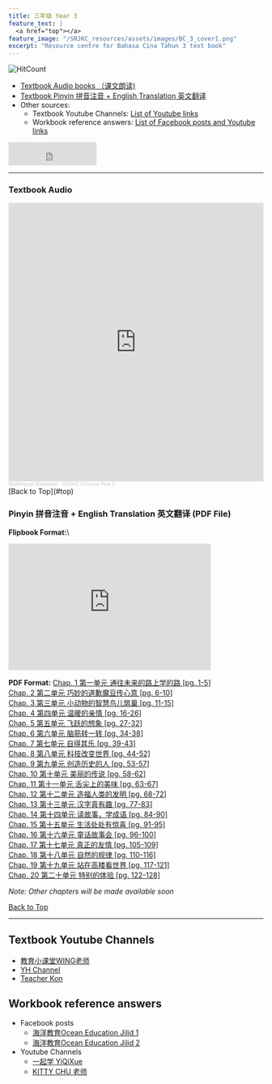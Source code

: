 ```yaml
---
title: 三年级 Year 3 
feature_text: |
  <a href="top"></a>
feature_image: "/SRJKC_resources/assets/images/BC_3_cover1.png"
excerpt: "Resource centre for Bahasa Cina Tahun 3 text book"
---
```

![HitCount](https://hits.dwyl.com/multilingual-malaysian/SRJKC_resources.svg?style=flat)

- [Textbook Audio books （课文朗读)](#audio)
- [Textbook Pinyin 拼音注音 + English Translation 英文翻译](#pinyin)
- Other sources:
  - Textbook Youtube Channels: [List of Youtube links](#videos)
  - Workbook reference answers: [List of Facebook posts and Youtube links](#workbook)

<iframe src="https://www.facebook.com/plugins/like.php?href=https%3A%2F%2Fmultilingual-malaysian.github.io%2FSRJKC_resources%2Fyear3%2F&width=174&layout=button_count&action=like&size=large&share=true&height=46&appId" width="174" height="46" style="border:none;overflow:hidden" scrolling="no" frameborder="0" allowfullscreen="true" allow="autoplay; clipboard-write; encrypted-media; picture-in-picture; web-share"></iframe>

---

### Textbook Audio <a name="audio"></a>
<iframe width="100%" height="550" scrolling="no" frameborder="yes" allow="autoplay" src="https://w.soundcloud.com/player/?url=https%3A//api.soundcloud.com/playlists/1494548539&color=%23b0aa78&auto_play=false&hide_related=false&show_comments=false&show_user=false&show_reposts=false&show_teaser=false"></iframe><div style="font-size: 10px; color: #cccccc;line-break: anywhere;word-break: normal;overflow: hidden;white-space: nowrap;text-overflow: ellipsis; font-family: Interstate,Lucida Grande,Lucida Sans Unicode,Lucida Sans,Garuda,Verdana,Tahoma,sans-serif;font-weight: 100;"><a href="https://soundcloud.com/multilingual-malaysian" title="Multilingual Malaysian" target="_blank" style="color: #cccccc; text-decoration: none;">Multilingual Malaysian</a> · <a href="https://soundcloud.com/multilingual-malaysian/sets/srjkc-chinese-year-3" title="SRJKC Chinese Year 3" target="_blank" style="color: #cccccc; text-decoration: none;">SRJKC Chinese Year 3</a></div>
[Back to Top](#top)

### Pinyin 拼音注音 + English Translation 英文翻译 (PDF File) <a name="pinyin"></a>
**Flipbook Format:**\
<iframe style="width:400px;height:250px" src="https://online.fliphtml5.com/pjnuy/wxba/"  seamless="seamless" scrolling="no" frameborder="0" allowtransparency="true" allowfullscreen="true" ></iframe>

**PDF Format:**
<a href="/SRJKC_resources/doc/year3/year3_chapter1.pdf" target="_blank">Chap. 1 第一单元 通往未来的路上学的路 [pg. 1-5]</a>\
<a href="/SRJKC_resources/doc/year3/year3_chapter2.pdf" target="_blank">Chap. 2 第二单元 巧妙的道歉魔豆传心意 [pg. 6-10]</a>\
<a href="/SRJKC_resources/doc/year3/year3_chapter3.pdf" target="_blank">Chap. 3 第三单元 小动物的智慧鸟儿筑巢 [pg. 11-15]</a>\
<a href="/SRJKC_resources/doc/year3/year3_chapter4.pdf" target="_blank">Chap. 4 第四单元 温暖的亲情 [pg. 16-26]</a>\
<a href="/SRJKC_resources/doc/year3/year3_chapter5.pdf" target="_blank">Chap. 5 第五单元 飞跃的想象 [pg. 27-32]</a>\
<a href="/SRJKC_resources/doc/year3/year3_chapter6.pdf" target="_blank">Chap. 6 第六单元 脑筋转一转 [pg. 34-38]</a>\
<a href="/SRJKC_resources/doc/year3/year3_chapter7.pdf" target="_blank">Chap. 7 第七单元 自得其乐 [pg. 39-43]</a>\
<a href="/SRJKC_resources/doc/year3/year3_chapter8.pdf" target="_blank">Chap. 8 第八单元 科技改变世界 [pg. 44-52]</a>\
<a href="/SRJKC_resources/doc/year3/year3_chapter9.pdf" target="_blank">Chap. 9 第九单元 创造历史的人 [pg. 53-57]</a>\
<a href="/SRJKC_resources/doc/year3/year3_chapter10.pdf" target="_blank">Chap. 10 第十单元 美丽的传说 [pg. 58-62]</a>\
<a href="/SRJKC_resources/doc/year3/year3_chapter11.pdf" target="_blank">Chap. 11 第十一单元 舌尖上的美味 [pg. 63-67]</a>\
<a href="/SRJKC_resources/doc/year3/year3_chapter12.pdf" target="_blank">Chap. 12 第十二单元 造福人类的发明 [pg. 68-72]</a>\
<a href="/SRJKC_resources/doc/year3/year3_chapter12.pdf" target="_blank">Chap. 13 第十三单元 汉字真有趣 [pg. 77-83]</a>\
<a href="/SRJKC_resources/doc/year3/year3_chapter12.pdf" target="_blank">Chap. 14 第十四单元 读故事，学成语 [pg. 84-90]</a>\
<a href="/SRJKC_resources/doc/year3/year3_chapter12.pdf" target="_blank">Chap. 15 第十五单元 生活处处有惊喜 [pg. 91-95]</a>\
<a href="/SRJKC_resources/doc/year3/year3_chapter12.pdf" target="_blank">Chap. 16 第十六单元 童话故事会 [pg. 96-100]</a>\
<a href="/SRJKC_resources/doc/year3/year3_chapter12.pdf" target="_blank">Chap. 17 第十七单元 真正的友情 [pg. 105-109]</a>\
<a href="/SRJKC_resources/doc/year3/year3_chapter10.pdf" target="_blank">Chap. 18 第十八单元 自然的规律 [pg. 110-116]</a>\
<a href="/SRJKC_resources/doc/year3/year3_chapter10.pdf" target="_blank">Chap. 19 第十九单元 站在高楼看世界 [pg. 117-121]</a>\
<a href="/SRJKC_resources/doc/year3/year3_chapter10.pdf" target="_blank">Chap. 20 第二十单元 特别的体验 [pg. 122-128]</a>

_Note: Other chapters will be made available soon_

[Back to Top](#top)

----
## Textbook Youtube Channels<a name="videos"></a>
- [教育小课堂WING老师](https://youtube.com/playlist?list=PLLQYH_wAFVF8sRReEBoP89VI28g2gJCvD)
- [YH Channel](https://youtube.com/playlist?list=PL5o5V0axbg-PS8YuCWNlDhsCauAxMY3Py)
- [Teacher Kon](https://youtube.com/playlist?list=PLjI8qVK2iMkVZdRY3irrjAjewd0aNEi3N)

## Workbook reference answers<a name="workbook"></a>
- Facebook posts
  - [海洋教育Ocean Education Jilid 1](https://www.facebook.com/103156078242684/posts/129560802268878/)
  - [海洋教育Ocean Education Jilid 2](https://www.facebook.com/ocedu.co/posts/151268180098140/)
- Youtube Channels
  - [一起学 YiQiXue](https://youtube.com/playlist?list=PLQyq8ZxexxExkAKD7CNHh5SGz84ebl5I-)
  - [KITTY CHU 老师](https://youtube.com/playlist?list=PLN6YLweGbzq4PrbsAfLj6LZgMFJlfBeK2)

